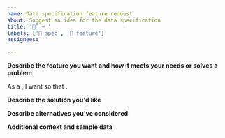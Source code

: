 ```yaml
---
name: Data specification feature request
about: Suggest an idea for the data specification
title: '📄🚀 – '
labels: ['📄 spec', '🚀 feature']
assignees: ''

---
```


<!--
Steps to implementing a feature request

1. Create an issue for the feature request (you're in the right place!)
2. Fact-finding: Describe potential solutions and recommend one.
  Use samples of real ITS data, solicit samples from other providers and ITS systems.
3. Build consensus around a single solution.
4. Implement the change in a pull-request.
5. Follow governance process for pull-request approval.
-->

**Describe the feature you want and how it meets your needs or solves a problem**
<!-- Your user story, https://tech.gsa.gov/guides/effective_user_stories/ -->
As a <!-- type of user -->, I want <!-- some goal, function --> so that <!-- some reason -->.

**Describe the solution you'd like**
<!-- A clear and concise description of what you want to happen. -->

**Describe alternatives you've considered**
<!-- A clear and concise description of any alternative solutions or features you've considered. -->

**Additional context and sample data**
<!-- Add any other context or data samples for the feature request here. -->
